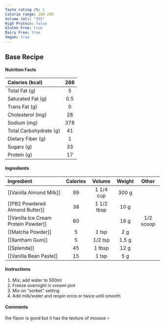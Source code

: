 ```yaml
---
Taste rating /5: 1
Calorie range: 200-299
Volume (ml): "355"
High Protein: false
Gluten Free: true
Dairy Free: true
Vegan: true
---
```

## Base Recipe
#### Nutrition Facts
| Calories (kcal) | 266 |
| :-- | :--: |
| Total Fat (g) | 5 |
| Saturated Fat (g) | 0.5 |
| Trans Fat (g) | 0 |
| Cholesterol (mg) | 28 |
| Sodium (mg) | 378 |
| Total Carbohydrate (g) | 41 |
| Dietary Fiber (g) | 1 |
| Sugars (g) | 33 |
| Protein (g) | 17 |
#### Ingredients
| Ingredient | Calories | Volume | Weight | Other |
| :-- | :--: | :--: | :--: | :--: |
| [[Vanilla Almond Milk]] | 99 | 1 1/4 cup | 300 g | |
| [[PB2 Powdered Almond Butter]] | 38 | 1 1/2 tbsp | 10 g | |
| [[Vanilla Ice Cream Protein Powder]] | 60 | | 16 g | 1/2 scoop |
| [[Matcha Powder]] | 5 | 1 tsp | 2 g | |
| [[Xantham Gum]] | 5 | 1/2 tsp | 1.5 g | |
| [[Splenda]] | 45 | 1 tbsp | 12 g | |
| [[Vanilla Bean Paste]] | 15 | 1 tsp | 5 g | |
#### Instructions

1. Mix; add water to 500ml
2. Freeze overnight in creami pint
3. Mix on "sorbet" setting
4. Add milk/water and respin once or twice until smooth

#### Comments

the flavor is good but it has the texture of mousse 💀